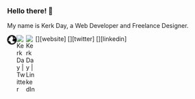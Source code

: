 ### Hello there! 👋
My name is Kerk Day, a Web Developer and Freelance Designer.

[<img align="left" alt="KerkDay.com" width="22px" src="https://raw.githubusercontent.com/iconic/open-iconic/master/svg/globe.svg" />][website]
[<img align="left" alt="KerkDay | Twitter" width="22px" src="https://cdn.jsdelivr.net/npm/simple-icons@v3/icons/twitter.svg" />][twitter]
[<img align="left" alt="KerkDay | LinkedIn" width="22px" src="https://cdn.jsdelivr.net/npm/simple-icons@v3/icons/linkedin.svg" />][linkedin]
